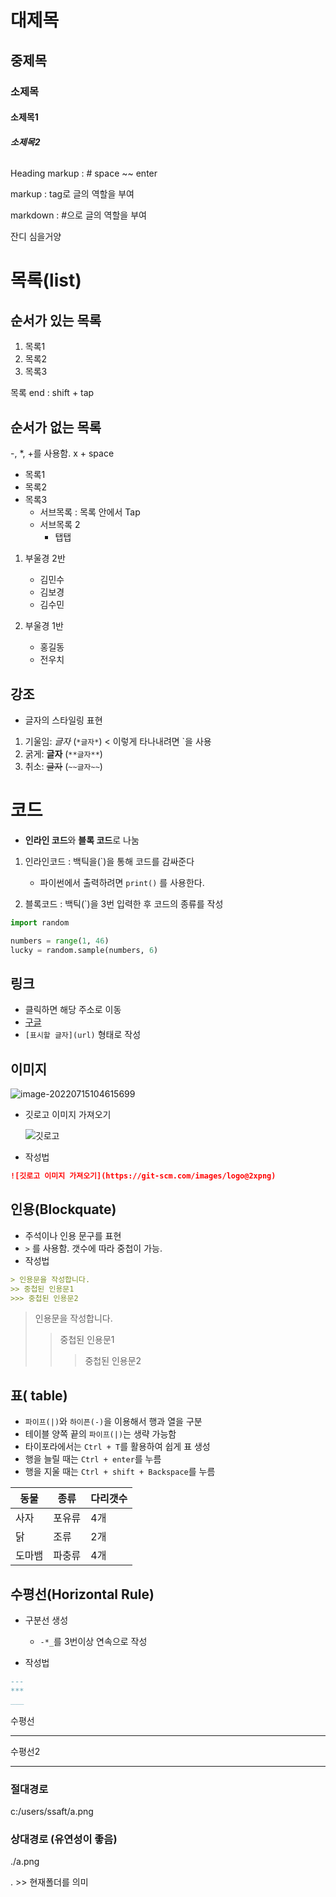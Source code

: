 # 대제목

## 중제목

### 소제목

#### 소제목1

##### 소제목2

###### 

Heading markup : # space ~~ enter

markup : tag로 글의 역할을 부여 

markdown : #으로 글의 역할을 부여

잔디 심을거양



# 목록(list)

## 순서가 있는 목록

1. 목록1
2. 목록2
3. 목록3

목록 end : shift + tap

## 순서가 없는 목록

-, *, +를 사용함.  x + space

- 목록1
- 목록2
- 목록3
  - 서브목록 : 목록 안에서 Tap
  - 서브목록 2
    - 탭탭



1. 부울경 2반
   * 김민수
   * 김보경
   * 김수민

2. 부울경 1반
   * 홍길동
   * 전우치



## 강조

- 글자의 스타일링 표현

1. 기울임: *글자*  (`*글자*`) < 이렇게 타나내려면 `을 사용
2. 굵게: **글자**  (`**글자**`)
3. 취소: ~~글자~~  (`~~글자~~`)



# 코드

- **인라인 코드**와 **블록 코드**로 나눔

1. 인라인코드 : 백틱을(`)을 통해 코드를 감싸준다
   - 파이썬에서 출력하려면 `print()` 를 사용한다.

2. 블록코드 : 백틱(`)을 3번 입력한 후 코드의 종류를 작성

```python
import random

numbers = range(1, 46)
lucky = random.sample(numbers, 6)
```



## 링크

- 클릭하면 해당 주소로 이동 
- [구글](https://google.com)
- `[표시할 글자](url)` 형태로 작성



## 이미지

![image-20220715104615699](markdown.assets/image-20220715104615699.png)

- 깃로고 이미지 가져오기

  

  ![깃로고](https://git-scm.com/images/logo@2x.png)

  

- 작성법

```markdown
![깃로고 이미지 가져오기](https://git-scm.com/images/logo@2xpng)
```



## 인용(Blockquate)

- 주석이나 인용 문구를 표현
- `>` 를 사용함. 갯수에 따라 중첩이 가능.
- 작성법

```markdown
> 인용문을 작성합니다.
>> 중첩된 인용문1
>>> 중첩된 인용문2
```

> 인용문을 작성합니다.
>
> >중첩된 인용문1
> >
> >>중첩된 인용문2



## 표( table)

- `파이프(|)`와 `하이픈(-)`을 이용해서 행과 열을 구분
- 테이블 양쪽 끝의 `파이프(|)`는 생략 가능함
- 타이포라에서는 `Ctrl + T`를 활용하여 쉽게 표 생성
- 행을 늘릴 때는 `Ctrl + enter`를 누름
- 행을 지울 때는 `Ctrl + shift + Backspace`를 누름

| 동물   | 종류   | 다리갯수 |
| ------ | ------ | -------- |
| 사자   | 포유류 | 4개      |
| 닭     | 조류   | 2개      |
| 도마뱀 | 파충류 | 4개      |

## 수평선(Horizontal Rule)

- 구분선 생성
  - `-*_`를 3번이상 연속으로 작성

- 작성법

```markdown
---
***
___
```

수평선

---

수평선2

***



### 절대경로

c:/users/ssaft/a.png

### 상대경로 (유연성이 좋음)

./a.png

. >> 현재폴더를 의미